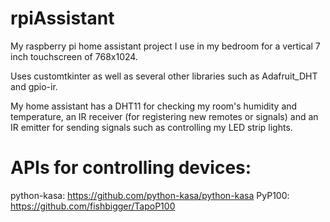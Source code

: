 # rpiAssistant
My raspberry pi home assistant project I use in my bedroom for a vertical 7 inch touchscreen of 768x1024.

Uses customtkinter as well as several other libraries such as Adafruit_DHT and gpio-ir.

My home assistant has a DHT11 for checking my room's humidity and temperature, an IR receiver (for registering new remotes or signals) and an IR emitter for sending signals such as controlling my LED strip lights.


# APIs for controlling devices:

python-kasa: https://github.com/python-kasa/python-kasa
PyP100: https://github.com/fishbigger/TapoP100